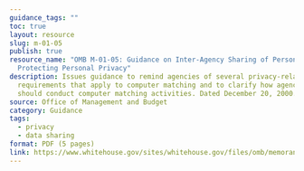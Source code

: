 ```yaml
---
guidance_tags: ""
toc: true
layout: resource
slug: m-01-05
publish: true
resource_name: "OMB M-01-05: Guidance on Inter-Agency Sharing of Personal Data –
  Protecting Personal Privacy"
description: Issues guidance to remind agencies of several privacy-related legal
  requirements that apply to computer matching and to clarify how agencies
  should conduct computer matching activities. Dated December 20, 2000.
source: Office of Management and Budget
category: Guidance
tags:
  - privacy
  - data sharing
format: PDF (5 pages)
link: https://www.whitehouse.gov/sites/whitehouse.gov/files/omb/memoranda/2001/m01_05.pdf
---
```

